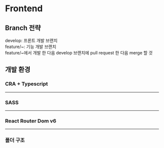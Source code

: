 <h1>Frontend</h1>

<h2>Branch 전략</h2>
develop: 프론트 개발 브랜치<br>
feature/~: 기능 개발 브랜치<br>
feature/~에서 개발 한 다음 develop 브랜치에 pull request 한 다음 merge 할 것

<h2>개발 환경</h2>
<h3>CRA + Typescript</h3>
<hr>
<h3>SASS</h3>
<hr>
<h3>React Router Dom v6</h3>
<hr>
<h3>폴더 구조</h3>


